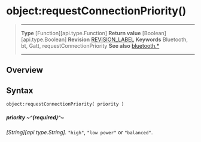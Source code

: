 # object:requestConnectionPriority()

> --------------------- ------------------------------------------------------------------------------------------
> __Type__              [Function][api.type.Function]
> __Return value__      [Boolean][api.type.Boolean]
> __Revision__          [REVISION_LABEL](REVISION_URL)
> __Keywords__          Bluetooth, bt, Gatt, requestConnectionPriority
> __See also__          [bluetooth.*](/plugin.bluetooth.md)
> --------------------- ------------------------------------------------------------------------------------------

## Overview

## Syntax

	object:requestConnectionPriority( priority )

##### priority ~^(required)^~
_[String][api.type.String]._ `"high"`, `"low power"` or `"balanced"`.